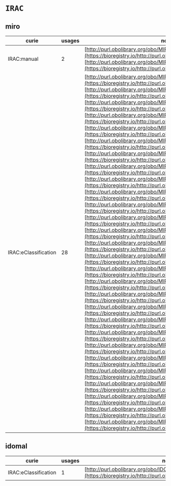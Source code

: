 # `IRAC`

## miro

| curie                |   usages | nodes                                                                                                                                                                                                                                                                                                                                                                                                                                                                                                                                                                                                                                                                                                                                                                                                                                                                                                                                                                                                                                                                                                                                                                                                                                                                                                                                                                                                                                                                                                                                                                                                                                                                                                                                                                                                                                                                                                                                                                                                                                                                                                                                                                                                                                                                                                                                                                                                                                                                                                                                                                                                                                                                                                                                                                                                                                                                                                                                                                                                                                                                                                                                                                                                                                                                                                                                                                                                      |
|----------------------|----------|------------------------------------------------------------------------------------------------------------------------------------------------------------------------------------------------------------------------------------------------------------------------------------------------------------------------------------------------------------------------------------------------------------------------------------------------------------------------------------------------------------------------------------------------------------------------------------------------------------------------------------------------------------------------------------------------------------------------------------------------------------------------------------------------------------------------------------------------------------------------------------------------------------------------------------------------------------------------------------------------------------------------------------------------------------------------------------------------------------------------------------------------------------------------------------------------------------------------------------------------------------------------------------------------------------------------------------------------------------------------------------------------------------------------------------------------------------------------------------------------------------------------------------------------------------------------------------------------------------------------------------------------------------------------------------------------------------------------------------------------------------------------------------------------------------------------------------------------------------------------------------------------------------------------------------------------------------------------------------------------------------------------------------------------------------------------------------------------------------------------------------------------------------------------------------------------------------------------------------------------------------------------------------------------------------------------------------------------------------------------------------------------------------------------------------------------------------------------------------------------------------------------------------------------------------------------------------------------------------------------------------------------------------------------------------------------------------------------------------------------------------------------------------------------------------------------------------------------------------------------------------------------------------------------------------------------------------------------------------------------------------------------------------------------------------------------------------------------------------------------------------------------------------------------------------------------------------------------------------------------------------------------------------------------------------------------------------------------------------------------------------------------------------|
| IRAC:manual          |        2 | [http://purl.obolibrary.org/obo/MIRO:00000006](https://bioregistry.io/http://purl.obolibrary.org/obo/MIRO:00000006), [http://purl.obolibrary.org/obo/MIRO:00000028](https://bioregistry.io/http://purl.obolibrary.org/obo/MIRO:00000028)                                                                                                                                                                                                                                                                                                                                                                                                                                                                                                                                                                                                                                                                                                                                                                                                                                                                                                                                                                                                                                                                                                                                                                                                                                                                                                                                                                                                                                                                                                                                                                                                                                                                                                                                                                                                                                                                                                                                                                                                                                                                                                                                                                                                                                                                                                                                                                                                                                                                                                                                                                                                                                                                                                                                                                                                                                                                                                                                                                                                                                                                                                                                                                   |
| IRAC:eClassification |       28 | [http://purl.obolibrary.org/obo/MIRO:10000000](https://bioregistry.io/http://purl.obolibrary.org/obo/MIRO:10000000), [http://purl.obolibrary.org/obo/MIRO:10000001](https://bioregistry.io/http://purl.obolibrary.org/obo/MIRO:10000001), [http://purl.obolibrary.org/obo/MIRO:10000030](https://bioregistry.io/http://purl.obolibrary.org/obo/MIRO:10000030), [http://purl.obolibrary.org/obo/MIRO:10000100](https://bioregistry.io/http://purl.obolibrary.org/obo/MIRO:10000100), [http://purl.obolibrary.org/obo/MIRO:10000101](https://bioregistry.io/http://purl.obolibrary.org/obo/MIRO:10000101), [http://purl.obolibrary.org/obo/MIRO:10000111](https://bioregistry.io/http://purl.obolibrary.org/obo/MIRO:10000111), [http://purl.obolibrary.org/obo/MIRO:10000159](https://bioregistry.io/http://purl.obolibrary.org/obo/MIRO:10000159), [http://purl.obolibrary.org/obo/MIRO:10000174](https://bioregistry.io/http://purl.obolibrary.org/obo/MIRO:10000174), [http://purl.obolibrary.org/obo/MIRO:10000176](https://bioregistry.io/http://purl.obolibrary.org/obo/MIRO:10000176), [http://purl.obolibrary.org/obo/MIRO:10000181](https://bioregistry.io/http://purl.obolibrary.org/obo/MIRO:10000181), [http://purl.obolibrary.org/obo/MIRO:10000191](https://bioregistry.io/http://purl.obolibrary.org/obo/MIRO:10000191), [http://purl.obolibrary.org/obo/MIRO:10000199](https://bioregistry.io/http://purl.obolibrary.org/obo/MIRO:10000199), [http://purl.obolibrary.org/obo/MIRO:10000206](https://bioregistry.io/http://purl.obolibrary.org/obo/MIRO:10000206), [http://purl.obolibrary.org/obo/MIRO:10000213](https://bioregistry.io/http://purl.obolibrary.org/obo/MIRO:10000213), [http://purl.obolibrary.org/obo/MIRO:10000224](https://bioregistry.io/http://purl.obolibrary.org/obo/MIRO:10000224), [http://purl.obolibrary.org/obo/MIRO:10000236](https://bioregistry.io/http://purl.obolibrary.org/obo/MIRO:10000236), [http://purl.obolibrary.org/obo/MIRO:10000239](https://bioregistry.io/http://purl.obolibrary.org/obo/MIRO:10000239), [http://purl.obolibrary.org/obo/MIRO:10000240](https://bioregistry.io/http://purl.obolibrary.org/obo/MIRO:10000240), [http://purl.obolibrary.org/obo/MIRO:10000253](https://bioregistry.io/http://purl.obolibrary.org/obo/MIRO:10000253), [http://purl.obolibrary.org/obo/MIRO:10000265](https://bioregistry.io/http://purl.obolibrary.org/obo/MIRO:10000265), [http://purl.obolibrary.org/obo/MIRO:10000267](https://bioregistry.io/http://purl.obolibrary.org/obo/MIRO:10000267), [http://purl.obolibrary.org/obo/MIRO:10000274](https://bioregistry.io/http://purl.obolibrary.org/obo/MIRO:10000274), [http://purl.obolibrary.org/obo/MIRO:10000282](https://bioregistry.io/http://purl.obolibrary.org/obo/MIRO:10000282), [http://purl.obolibrary.org/obo/MIRO:10000284](https://bioregistry.io/http://purl.obolibrary.org/obo/MIRO:10000284), [http://purl.obolibrary.org/obo/MIRO:10000288](https://bioregistry.io/http://purl.obolibrary.org/obo/MIRO:10000288), [http://purl.obolibrary.org/obo/MIRO:10000295](https://bioregistry.io/http://purl.obolibrary.org/obo/MIRO:10000295), [http://purl.obolibrary.org/obo/MIRO:10000297](https://bioregistry.io/http://purl.obolibrary.org/obo/MIRO:10000297), [http://purl.obolibrary.org/obo/MIRO:10000306](https://bioregistry.io/http://purl.obolibrary.org/obo/MIRO:10000306) |
## idomal

| curie                |   usages | nodes                                                                                                                 |
|----------------------|----------|-----------------------------------------------------------------------------------------------------------------------|
| IRAC:eClassification |        1 | [http://purl.obolibrary.org/obo/IDOMAL:0000930](https://bioregistry.io/http://purl.obolibrary.org/obo/IDOMAL:0000930) |
